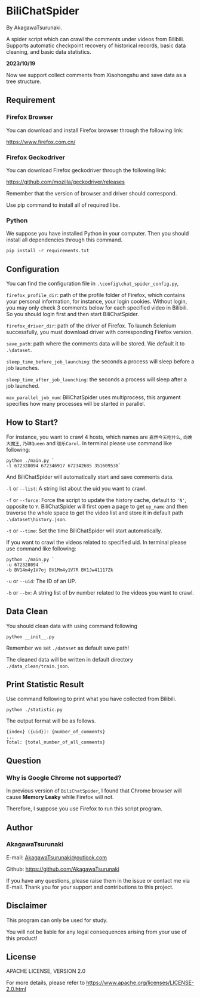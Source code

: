 # BiliChatSpider 
By AkagawaTsurunaki.

A spider script which can crawl the comments under videos from Bilibili. 
Supports automatic checkpoint recovery of historical records, basic data cleaning, and basic data statistics.

**2023/10/19**

Now we support collect comments from Xiaohongshu 
and save data as a tree structure. 

## Requirement


### Firefox Browser

You can download and install Firefox browser through the following link:

https://www.firefox.com.cn/

### Firefox Geckodriver

You can download Firefox geckodriver through the following link:

https://github.com/mozilla/geckodriver/releases

Remember that the version of browser and driver should correspond.

Use pip command to install all of required libs.

### Python

We suppose you have installed Python in your computer. 
Then you should install all dependencies through this command.

```shell
pip install -r requirements.txt
```
## Configuration

You can find the configuration file in `.\config\chat_spider_config.py`,

`firefox_profile_dir`: path of the profile folder of Firefox, 
which contains your personal information, 
for instance, your login cookies. 
Without login, you may only check 3 comments below for each specified video in Bilibili. 
So you should login first and then start BiliChatSpider.

`firefox_driver_dir`: path of the driver of Firefox. 
To launch Selenium successfully, 
you must download driver with corresponding Firefox version. 

`save_path`: path where the comments data will be stored. We default it to `.\dataset`.

`sleep_time_before_job_launching`: the seconds a process will sleep before a job launches.

`sleep_time_after_job_launching`: the seconds a process will sleep after a job launched. 

`max_parallel_job_num`: BiliChatSpider uses multiprocess, 
this argument specifies how many processes will be started in parallel.

## How to Start?

For instance, you want to crawl 4 hosts, which names are `嘉然今天吃什么`, `向晚大魔王`, `乃琳Queen` and `珈乐Carol`.
In terminal please use command like following:
```shell
python ./main.py `
-l 672328094 672346917 672342685 351609538`
```

And BiliChatSpider will automatically start and save comments data.

`-l` or `--list`: A string list about the uid you want to crawl.

`-f` or `--force`: Force the script to update the history cache, default to `'N'`, opposite to `Y`.
BiliChatSpider will first open a page to get `up_name` 
and then traverse the whole space to get the video list and store it in default path `.\dataset\history.json`. 

`-t` or `--time`: Set the time BiliChatSpider will start automatically.

If you want to crawl the videos related to specified uid. 
In terminal please use command like following:

```shell
python ./main.py `
-u 672328094 `
-b BV14m4y1V7oj BV1Mm4y1V7R BV1Jw41117Zk
```

`-u` or `--uid`: The ID of an UP.

`-b` or `--bv`: A string list of bv number related to the videos you want to crawl.

## Data Clean

You should clean data with using command following
```shell
python __init__.py
```
Remember we set `./dataset` as default save path!

The cleaned data will be written in default directory
`./data_clean/train.json`.

## Print Statistic Result
Use command following to print what you have collected from Bilibili.
```shell
python ./statistic.py
```

The output format will be as follows.
```
{index} ({uid}): {number_of_comments}
...
Total: {total_number_of_all_comments}
```

## Question

### Why is Google Chrome not supported?

In previous version of `BiliChatSpider`, I found that Chrome browser will cause **Memory Leaky** 
while Firefox will not. 

Therefore, I suppose you use Firefox to run this script program.

## Author
### AkagawaTsurunaki 

E-mail: <a>AkagawaTsurunaki@outlook.com</a>

Github: <a>https://github.com/AkagawaTsurunaki </a>

If you have any questions, please raise them in the issue or contact me via E-mail.
Thank you for your support and contributions to this project.

## Disclaimer

This program can only be used for study.

You will not be liable for any legal consequences arising from your use of this product!


## License
APACHE LICENSE, VERSION 2.0

For more details, please refer to https://www.apache.org/licenses/LICENSE-2.0.html